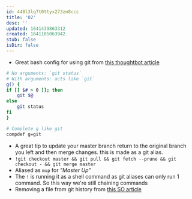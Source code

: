 ```yaml
---
id: 448l3lq7t0ttyx273zm8ccc
title: '02'
desc: ''
updated: 1641439863312
created: 1641105063942
stub: false
isDir: false
---
```



- Great bash config for using git from [this thoughtbot article](https://thoughtbot.com/upcase/videos/git-customizing)

```bash
# No arguments: `git status`
# With arguments: acts like `git`
g() {
if [[ $# > 0 ]]; then
	git $@
else
	git status
fi
}

# Complete g like git
compdef g=git
```

- A great tip to update your master branch return to the original branch you left and then merge changes. this is made as a git alias.
- `!git checkout master && git pull && git fetch --prune && git checkout - && git merge master`
- Aliased as `mup` for _"Master Up"_
- The `!` is running it as a shell command as git aliases can only run 1 command. So this way we're still chaining commands
- Removing a file from git history from [this SO article](https://stackoverflow.com/questions/307828/how-do-you-fix-a-bad-merge-and-replay-your-good-commits-onto-a-fixed-merge/15729420#15729420)

